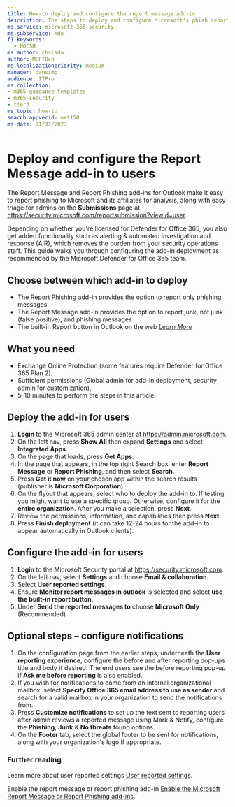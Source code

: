 ```yaml
---
title: How-to deploy and configure the report message add-in
description: The steps to deploy and configure Microsoft's phish reporting add-ins aimed at security administrators.
ms.service: microsoft-365-security
ms.subservice: mdo
f1.keywords:
  - NOCSH
ms.author: chrisda
author: MSFTBen
ms.localizationpriority: medium
manager: dansimp
audience: ITPro
ms.collection:
- m365-guidance-templates
- m365-security
- tier3
ms.topic: how-to
search.appverid: met150
ms.date: 01/31/2023
---
```


# Deploy and configure the Report Message add-in to users

The Report Message and Report Phishing add-ins for Outlook make it easy to report phishing to Microsoft and its affiliates for analysis, along with easy triage for admins on the **Submissions** page at <https://security.microsoft.com/reportsubmission?viewid=user>.

Depending on whether you're licensed for Defender for Office 365, you also get added functionality such as alerting & automated investigation and response (AIR), which removes the burden from your security operations staff. This guide walks you through configuring the add-in deployment as recommended by the Microsoft Defender for Office 365 team.

## Choose between which add-in to deploy

- The Report Phishing add-in provides the option to report only phishing messages
- The Report Message add-in provides the option to report junk, not junk (false positive), and phishing messages
- The built-in Report button in Outlook on the web *[Learn More](../submissions-outlook-report-messages.md)*

## What you need

- Exchange Online Protection (some features require Defender for Office 365 Plan 2).
- Sufficient permissions (Global admin for add-in deployment, security admin for customization).
- 5-10 minutes to perform the steps in this article.

## Deploy the add-in for users

1. **Login** to the Microsoft 365 admin center at <https://admin.microsoft.com>.
1. On the left nav, press **Show All** then expand **Settings** and select **Integrated Apps**.
1. On the page that loads, press **Get Apps**.
1. In the page that appears, in the top right Search box, enter **Report Message** or **Report Phishing**, and then select **Search**.
1. Press **Get it now** on your chosen app within the search results (publisher is **Microsoft Corporation**).
1. On the flyout that appears, select who to deploy the add-in to. If testing, you might want to use a specific group. Otherwise, configure it for the **entire organization**. After you make a selection, press **Next**.
1. Review the permissions, information, and capabilities then press **Next**.
1. Press **Finish deployment** (it can take 12-24 hours for the add-in to appear automatically in Outlook clients).

## Configure the add-in for users

1. **Login** to the Microsoft Security portal at <https://security.microsoft.com>.
2. On the left nav, select **Settings** and choose **Email & collaboration**.
3. Select **User reported settings**.
4. Ensure **Monitor report messages in outlook** is selected and select **use the built-in report button**.
5. Under **Send the reported messages to** choose **Microsoft Only** (Recommended).

## Optional steps – configure notifications

1. On the configuration page from the earlier steps, underneath the **User reporting experience**, configure the before and after reporting pop-ups title and body if desired. The end users see the before reporting pop-up if **Ask me before reporting** is also enabled.
2. If you wish for notifications to come from an internal organizational mailbox, select **Specify Office 365 email address to use as sender** and search for a valid mailbox in your organization to send the notifications from.
3. Press **Customize notifications** to set up the text sent to reporting users after admin reviews a reported message using Mark & Notify, configure the **Phishing**, **Junk** & **No threats** found options.
4. On the **Footer** tab, select the global footer to be sent for notifications, along with your organization's logo if appropriate.

### Further reading

Learn more about user reported settings [User reported settings](../submissions-user-reported-messages-custom-mailbox.md).

Enable the report message or report phishing add-in [Enable the Microsoft Report Message or Report Phishing add-ins](../submissions-users-report-message-add-in-configure.md).
